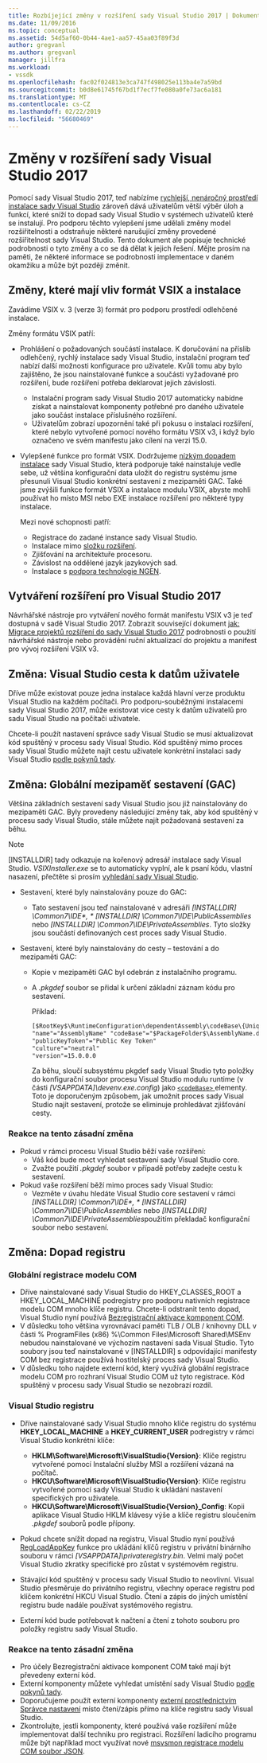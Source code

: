 ```yaml
---
title: Rozbíjející změny v rozšíření sady Visual Studio 2017 | Dokumentace Microsoftu
ms.date: 11/09/2016
ms.topic: conceptual
ms.assetid: 54d5af60-0b44-4ae1-aa57-45aa03f89f3d
author: gregvanl
ms.author: gregvanl
manager: jillfra
ms.workload:
- vssdk
ms.openlocfilehash: fac02f024813e3ca747f498025e113ba4e7a59bd
ms.sourcegitcommit: b0d8e61745f67bd1f7ecf7fe080a0fe73ac6a181
ms.translationtype: MT
ms.contentlocale: cs-CZ
ms.lasthandoff: 02/22/2019
ms.locfileid: "56680469"
---
```

# <a name="changes-in-visual-studio-2017-extensibility"></a>Změny v rozšíření sady Visual Studio 2017

Pomocí sady Visual Studio 2017, teď nabízíme [rychlejší, nenáročný prostředí instalace sady Visual Studio](https://devblogs.microsoft.com/visualstudio/faster-leaner-visual-studio-installer) zároveň dává uživatelům větší výběr úloh a funkcí, které sníží to dopad sady Visual Studio v systémech uživatelů které se instalují. Pro podporu těchto vylepšení jsme udělali změny model rozšiřitelnosti a odstraňuje některé narušující změny provedené rozšiřitelnost sady Visual Studio. Tento dokument ale popisuje technické podrobnosti o tyto změny a co se dá dělat k jejich řešení. Mějte prosím na paměti, že některé informace se podrobnosti implementace v daném okamžiku a může být později změnit.

## <a name="changes-affecting-vsix-format-and-installation"></a>Změny, které mají vliv formát VSIX a instalace

Zavádíme VSIX v. 3 (verze 3) formát pro podporu prostředí odlehčené instalace.

Změny formátu VSIX patří:

* Prohlášení o požadovaných součástí instalace. K doručování na příslib odlehčený, rychlý instalace sady Visual Studio, instalační program teď nabízí další možnosti konfigurace pro uživatele. Kvůli tomu aby bylo zajištěno, že jsou nainstalované funkce a součásti vyžadované pro rozšíření, bude rozšíření potřeba deklarovat jejich závislosti.
  * Instalační program sady Visual Studio 2017 automaticky nabídne získat a nainstalovat komponenty potřebné pro daného uživatele jako součást instalace příslušného rozšíření.
  * Uživatelům zobrazí upozornění také při pokusu o instalaci rozšíření, které nebylo vytvořené pomocí nového formátu VSIX v3, i když bylo označeno ve svém manifestu jako cílení na verzi 15.0.
* Vylepšené funkce pro formát VSIX. Dodržujeme [nízkým dopadem instalace](https://devblogs.microsoft.com/visualstudio/anatomy-of-a-low-impact-visual-studio-install) sady Visual Studio, která podporuje také nainstaluje vedle sebe, už většina konfigurační data uložit do registru systému jsme přesunuli Visual Studio konkrétní sestavení z mezipaměti GAC. Také jsme zvýšili funkce formát VSIX a instalace modulu VSIX, abyste mohli používat ho místo MSI nebo EXE instalace rozšíření pro některé typy instalace.

  Mezi nové schopnosti patří:

  * Registrace do zadané instance sady Visual Studio.
  * Instalace mimo [složku rozšíření](set-install-root.md).
  * Zjišťování na architektuře procesoru.
  * Závislost na oddělené jazyk jazykových sad.
  * Instalace s [podpora technologie NGEN](ngen-support.md).

## <a name="building-an-extension-for-visual-studio-2017"></a>Vytváření rozšíření pro Visual Studio 2017

Návrhářské nástroje pro vytváření nového formát manifestu VSIX v3 je teď dostupná v sadě Visual Studio 2017. Zobrazit související dokument [jak: Migrace projektů rozšíření do sady Visual Studio 2017](how-to-migrate-extensibility-projects-to-visual-studio-2017.md) podrobnosti o použití návrhářské nástroje nebo provádění ruční aktualizací do projektu a manifest pro vývoj rozšíření VSIX v3.

## <a name="change-visual-studio-user-data-path"></a>Změna: Visual Studio cesta k datům uživatele

Dříve může existovat pouze jedna instalace každá hlavní verze produktu Visual Studio na každém počítači. Pro podporu-souběžnými instalacemi sady Visual Studio 2017, může existovat více cesty k datům uživatelů pro sadu Visual Studio na počítači uživatele.

Chcete-li použít nastavení správce sady Visual Studio se musí aktualizovat kód spuštěný v procesu sady Visual Studio. Kód spuštěný mimo proces sady Visual Studio můžete najít cestu uživatele konkrétní instalaci sady Visual Studio [podle pokynů tady](locating-visual-studio.md).

## <a name="change-global-assembly-cache-gac"></a>Změna: Globální mezipaměť sestavení (GAC)

Většina základních sestavení sady Visual Studio jsou již nainstalovány do mezipaměti GAC. Byly provedeny následující změny tak, aby kód spuštěný v procesu sady Visual Studio, stále můžete najít požadovaná sestavení za běhu.

> [!NOTE]
> [INSTALLDIR] tady odkazuje na kořenový adresář instalace sady Visual Studio. *VSIXInstaller.exe* se to automaticky vyplní, ale k psaní kódu, vlastní nasazení, přečtěte si prosím [vyhledání sady Visual Studio](locating-visual-studio.md).

* Sestavení, které byly nainstalovány pouze do GAC:
  * Tato sestavení jsou teď nainstalované v adresáři <em>[INSTALLDIR] \Common7\IDE\*, * [INSTALLDIR] \Common7\IDE\PublicAssemblies</em> nebo *[INSTALLDIR] \Common7\IDE\PrivateAssemblies*. Tyto složky jsou součástí definovaných cest proces sady Visual Studio.

* Sestavení, které byly nainstalovány do cesty – testování a do mezipaměti GAC:
  * Kopie v mezipaměti GAC byl odebrán z instalačního programu.
  * A *.pkgdef* soubor se přidal k určení základní záznam kódu pro sestavení.

    Příklad:

    ```xml
    [$RootKey$\RuntimeConfiguration\dependentAssembly\codeBase\{UniqueGUID}]
    "name"="AssemblyName" "codeBase"="$PackageFolder$\AssemblyName.dll"
    "publicKeyToken"="Public Key Token"
    "culture"="neutral"
    "version"=15.0.0.0
    ```
    Za běhu, sloučí subsystému pkgdef sady Visual Studio tyto položky do konfigurační soubor procesu Visual Studio modulu runtime (v části *[VSAPPDATA]\devenv.exe.config*) jako [ `<codeBase>` ](/dotnet/framework/configure-apps/file-schema/runtime/codebase-element) elementy. Toto je doporučeným způsobem, jak umožnit proces sady Visual Studio najít sestavení, protože se eliminuje prohledávat zjišťování cesty.

### <a name="reacting-to-this-breaking-change"></a>Reakce na tento zásadní změna

* Pokud v rámci procesu Visual Studio běží vaše rozšíření:
  * Váš kód bude moct vyhledat sestavení sady Visual Studio core.
  * Zvažte použití *.pkgdef* soubor v případě potřeby zadejte cestu k sestavení.
* Pokud vaše rozšíření běží mimo proces sady Visual Studio:
  * Vezměte v úvahu hledáte Visual Studio core sestavení v rámci <em>[INSTALLDIR] \Common7\IDE\*, * [INSTALLDIR] \Common7\IDE\PublicAssemblies</em> nebo *[INSTALLDIR] \Common7\IDE\PrivateAssemblies*použitím překladač konfigurační soubor nebo sestavení.

## <a name="change-reduce-registry-impact"></a>Změna: Dopad registru

### <a name="global-com-registration"></a>Globální registrace modelu COM

* Dříve nainstalované sady Visual Studio do HKEY_CLASSES_ROOT a HKEY_LOCAL_MACHINE podregistry pro podporu nativních registrace modelu COM mnoho klíče registru. Chcete-li odstranit tento dopad, Visual Studio nyní používá [Bezregistrační aktivace komponent COM](https://msdn.microsoft.com/library/ms973913.aspx).
* V důsledku toho většina vyrovnávací paměti TLB / OLB / knihovny DLL v části % ProgramFiles (x86) %\Common Files\Microsoft Shared\MSEnv nebudou nainstalované ve výchozím nastavení sada Visual Studio. Tyto soubory jsou teď nainstalované v [INSTALLDIR] s odpovídající manifesty COM bez registrace používá hostitelský proces sady Visual Studio.
* V důsledku toho najdete externí kód, který využívá globální registrace modelu COM pro rozhraní Visual Studio COM už tyto registrace. Kód spuštěný v procesu sady Visual Studio se nezobrazí rozdíl.

### <a name="visual-studio-registry"></a>Visual Studio registru

* Dříve nainstalované sady Visual Studio mnoho klíče registru do systému **HKEY_LOCAL_MACHINE** a **HKEY_CURRENT_USER** podregistry v rámci Visual Studio konkrétní klíče:
  * **HKLM\Software\Microsoft\VisualStudio\{Version}**: Klíče registru vytvořené pomocí Instalační služby MSI a rozšíření vázaná na počítač.
  * **HKCU\Software\Microsoft\VisualStudio\{Version}**: Klíče registru vytvořené pomocí sady Visual Studio k ukládání nastavení specifických pro uživatele.
  * **HKCU\Software\Microsoft\VisualStudio\{Version}_Config**: Kopii aplikace Visual Studio HKLM klávesy výše a klíče registru sloučením *.pkgdef* souborů podle přípony.
* Pokud chcete snížit dopad na registru, Visual Studio nyní používá [RegLoadAppKey](/windows/desktop/api/winreg/nf-winreg-regloadappkeya) funkce pro ukládání klíčů registru v privátní binárního souboru v rámci *[VSAPPDATA]\privateregistry.bin*. Velmi malý počet Visual Studio zkratky specifické pro zůstat v systémovém registru.

* Stávající kód spuštěný v procesu sady Visual Studio to neovlivní. Visual Studio přesměruje do privátního registru, všechny operace registru pod klíčem konkrétní HKCU Visual Studio. Čtení a zápis do jiných umístění registru bude nadále používat systémového registru.
* Externí kód bude potřebovat k načtení a čtení z tohoto souboru pro položky registru sady Visual Studio.

### <a name="reacting-to-this-breaking-change"></a>Reakce na tento zásadní změna

* Pro účely Bezregistrační aktivace komponent COM také mají být převedeny externí kód.
* Externí komponenty můžete vyhledat umístění sady Visual Studio [podle pokynů tady](https://devblogs.microsoft.com/setup/changes-to-visual-studio-15-setup).
* Doporučujeme použít externí komponenty [externí prostřednictvím Správce nastavení](/dotnet/api/microsoft.visualstudio.settings.externalsettingsmanager) místo čtení/zápis přímo na klíče registru sady Visual Studio.
* Zkontrolujte, jestli komponenty, které používá vaše rozšíření může implementovat další techniku pro registraci. Rozšíření ladicího programu může být například moct využívat nové [msvsmon registrace modelu COM soubor JSON](migrate-debugger-COM-registration.md).
